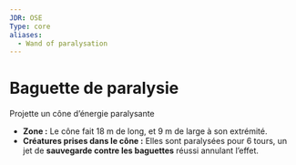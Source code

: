 ```yaml
---
JDR: OSE
Type: core
aliases:
  - Wand of paralysation
---
```

# Baguette de paralysie

Projette un cône d’énergie paralysante

- **Zone :** Le cône fait 18 m de long, et 9 m de large à son extrémité.
- **Créatures prises dans le cône :** Elles sont paralysées pour 6 tours, un jet de **sauvegarde contre les baguettes** réussi annulant l’effet.